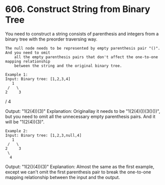 # 606. Construct String from Binary Tree

You need to construct a string consists of parenthesis and integers from a binary tree with
        the preorder traversing way.

    The null node needs to be represented by empty parenthesis pair "()". And you need to omit
        all the empty parenthesis pairs that don't affect the one-to-one mapping relationship
        between the string and the original binary tree.

    Example 1:
    Input: Binary tree: [1,2,3,4]
       1
     /   \
    2     3
   /
  4

Output: "1(2(4))(3)"
Explanation: Originallay it needs to be "1(2(4)())(3()())", but you need to omit all the unnecessary empty parenthesis pairs. And it will be "1(2(4))(3)".

    

    Example 2:
    Input: Binary tree: [1,2,3,null,4]
       1
     /   \
    2     3
     \
      4

Output: "1(2()(4))(3)"
Explanation: Almost the same as the first example, except we can't omit the first parenthesis pair to break the one-to-one mapping relationship between the input and the output.